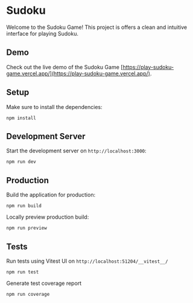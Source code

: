 # Sudoku

Welcome to the Sudoku Game! This project is offers a clean and intuitive interface for playing Sudoku.

## Demo

Check out the live demo of the Sudoku Game [https://play-sudoku-game.vercel.app/](https://play-sudoku-game.vercel.app/).

## Setup

Make sure to install the dependencies:

```
npm install
```

## Development Server

Start the development server on `http://localhost:3000`:

```
npm run dev
```

## Production

Build the application for production:

```
npm run build
```

Locally preview production build:

```
npm run preview
```

## Tests

Run tests using Vitest UI on `http://localhost:51204/__vitest__/`

```
npm run test
```

Generate test coverage report

```
npm run coverage
```